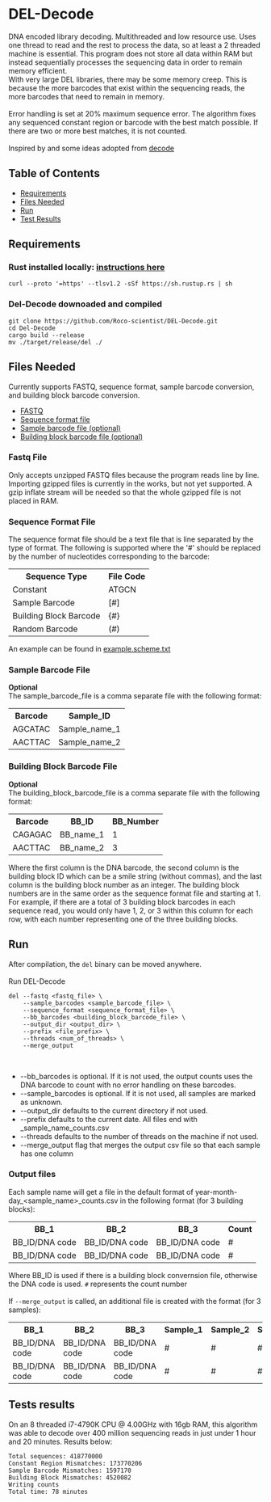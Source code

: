 # DEL-Decode
DNA encoded library decoding.  Multithreaded and low resource use.  Uses one thread to read and the rest to process the data, so at least a 2 threaded machine is essential.
This program does not store all data within RAM but instead sequentially processes the sequencing data in order to remain memory efficient.  
With very large DEL libraries, there may be some memory creep.  This is because the more barcodes that exist within the sequencing reads, the more barcodes that need to remain in memory.
<br>
<br>
Error handling is set at 20% maximum sequence error.  The algorithm fixes any sequenced constant region or barcode with the best match possible.  If there are two or more best matches,
it is not counted.
<br>
<br>
Inspired by and some ideas adopted from <a href=https://github.com/sunghunbae/decode target="_blank" rel="noopener noreferrer" >decode</a>

## Table of Contents
<ul>
<li><a href=#Requirements>Requirements</a></li>
<li><a href=#files-needed>Files Needed</a></li>
<li><a href=#run>Run</a></li>
<li><a href=#test-results>Test Results</a></li>
</ul>

## Requirements

### Rust installed locally: <a href=https://www.rust-lang.org/tools/install target="_blank" rel="noopener noreferrer" >instructions here</a>

```
curl --proto '=https' --tlsv1.2 -sSf https://sh.rustup.rs | sh
```

### Del-Decode downoaded and compiled

```
git clone https://github.com/Roco-scientist/DEL-Decode.git
cd Del-Decode
cargo build --release
mv ./target/release/del ./
```

## Files Needed
Currently supports FASTQ, sequence format, sample barcode conversion, and building block barcode conversion.
<ul>
<li><a href=#fastq-file>FASTQ</a></li>
<li><a href=#sequence-format-file>Sequence format file</a></li>
<li><a href=#sample-barcode-file>Sample barcode file (optional)</a></li>
<li><a href=#building-block-barcode-file>Building block barcode file (optional)</a></li>
</ul>


### Fastq File
Only accepts unzipped FASTQ files because the program reads line by line.<br>
Importing gzipped files is currently in the works, but not yet supported.  A gzip inflate stream will be needed so that the whole gzipped file is not placed in RAM.

### Sequence Format File
The sequence format file should be a text file that is line separated by the type of format.  The following is supported where the '#' should be replaced by the number of nucleotides corresponding to the barcode:<br>
<table>
<tr>
<th>Sequence Type</th>
<th>File Code</th>
</tr>
<td>Constant</td>
<td>ATGCN</td>
<tr>
<td>Sample Barcode</td>
<td>[#]</td>
</tr>
<tr>
<td>Building Block Barcode</td>
<td>{#}</td>
</tr>
<tr>
<td>Random Barcode</td>
<td>(#)</td>
</tr>
</table>

An example can be found in [example.scheme.txt](example.scheme.txt)

### Sample Barcode File
<b>Optional</b><br>
The sample_barcode_file is a comma separate file with the following format:<br>
<table>
<tr>
<th>Barcode</th>
<th>Sample_ID</th>
</tr>
<tr>
<td>AGCATAC</td>
<td>Sample_name_1</td>
</tr>
<tr>
<td>AACTTAC</td>
<td>Sample_name_2</td>
</tr>
</table>

### Building Block Barcode File
<b>Optional</b><br>
The building_block_barcode_file is a comma separate file with the following format:<br>
<table>
<tr>
<th>Barcode</th>
<th>BB_ID</th>
<th>BB_Number</th>
</tr>
<tr>
<td>CAGAGAC</td>
<td>BB_name_1</td>
<td>1</td>
</tr>
<tr>
<td>AACTTAC</td>
<td>BB_name_2</td>
<td>3</td>
</tr>
</table>
Where the first column is the DNA barcode, the second column is the building block ID which can be a smile string (without commas),
and the last column is the building block number as an integer.  The building block numbers are in the same order as the sequence format file and starting
at 1. For example, if there are a total of 3 building block barcodes in each sequence read, you would only have 1, 2, or 3 within this column for each row, with each number
representing one of the three building blocks.

## Run
After compilation, the `del` binary can be moved anywhere.
<br>
<br>
Run DEL-Decode<br>

```
del --fastq <fastq_file> \
	--sample_barcodes <sample_barcode_file> \
	--sequence_format <sequence_format_file> \
	--bb_barcodes <building_block_barcode_file> \
	--output_dir <output_dir> \
	--prefix <file_prefix> \
	--threads <num_of_threads> \
	--merge_output
```

<br>
<ul>
<li>
--bb_barcodes is optional.  If it is not used, the output counts uses the DNA barcode to count with no error handling on these barcodes.
</li>
<li>
--sample_barcodes is optional.  If it is not used, all samples are marked as unknown.
</li>
<li>
--output_dir defaults to the current directory if not used.
</li>
<li>
--prefix defaults to the current date.  All files end with _sample_name_counts.csv
</li>
<li>
--threads defaults to the number of threads on the machine if not used.
</li>
<li>
--merge_output flag that merges the output csv file so that each sample has one column
</li>
</ul>

### Output files
Each sample name will get a file in the default format of year-month-day_<sample_name>_counts.csv in the following format (for 3 building blocks):
<table>
<tr>
<th>BB_1</th>
<th>BB_2</th>
<th>BB_3</th>
<th>Count</th>
</tr>
<tr>
<td>BB_ID/DNA code</td>
<td>BB_ID/DNA code</td>
<td>BB_ID/DNA code</td>
<td>#</td>
</tr>
<tr>
<td>BB_ID/DNA code</td>
<td>BB_ID/DNA code</td>
<td>BB_ID/DNA code</td>
<td>#</td>
</tr>
</table>

Where BB_ID is used if there is a building block convernsion file, otherwise the DNA code is used. `#` represents the count number<br><br>
If `--merge_output` is called, an additional file is created with the format (for 3 samples):

<table>
<tr>
<th>BB_1</th>
<th>BB_2</th>
<th>BB_3</th>
<th>Sample_1</th>
<th>Sample_2</th>
<th>Sample_3</th>
</tr>
<tr>
<td>BB_ID/DNA code</td>
<td>BB_ID/DNA code</td>
<td>BB_ID/DNA code</td>
<td>#</td>
<td>#</td>
<td>#</td>
</tr>
<tr>
<td>BB_ID/DNA code</td>
<td>BB_ID/DNA code</td>
<td>BB_ID/DNA code</td>
<td>#</td>
<td>#</td>
<td>#</td>
</tr>
</table>


## Tests results
On an 8 threaded i7-4790K CPU @ 4.00GHz with 16gb RAM, this algorithm was able to decode over 400 million sequencing reads in just under 1 hour and 20 minutes.
Results below:
```
Total sequences: 418770000
Constant Region Mismatches: 173770206
Sample Barcode Mismatches: 1597170
Building Block Mismatches: 4520082
Writing counts
Total time: 78 minutes
```
